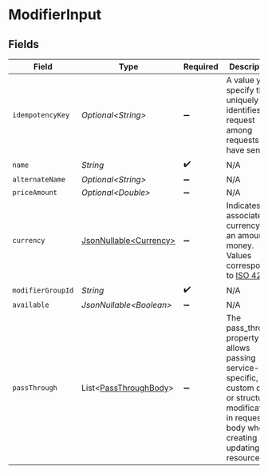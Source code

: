 # ModifierInput


## Fields

| Field                                                                                                                                                   | Type                                                                                                                                                    | Required                                                                                                                                                | Description                                                                                                                                             | Example                                                                                                                                                 |
| ------------------------------------------------------------------------------------------------------------------------------------------------------- | ------------------------------------------------------------------------------------------------------------------------------------------------------- | ------------------------------------------------------------------------------------------------------------------------------------------------------- | ------------------------------------------------------------------------------------------------------------------------------------------------------- | ------------------------------------------------------------------------------------------------------------------------------------------------------- |
| `idempotencyKey`                                                                                                                                        | *Optional\<String>*                                                                                                                                     | :heavy_minus_sign:                                                                                                                                      | A value you specify that uniquely identifies this request among requests you have sent.                                                                 | random_string                                                                                                                                           |
| `name`                                                                                                                                                  | *String*                                                                                                                                                | :heavy_check_mark:                                                                                                                                      | N/A                                                                                                                                                     | Modifier                                                                                                                                                |
| `alternateName`                                                                                                                                         | *Optional\<String>*                                                                                                                                     | :heavy_minus_sign:                                                                                                                                      | N/A                                                                                                                                                     | Modifier New                                                                                                                                            |
| `priceAmount`                                                                                                                                           | *Optional\<Double>*                                                                                                                                     | :heavy_minus_sign:                                                                                                                                      | N/A                                                                                                                                                     | 10                                                                                                                                                      |
| `currency`                                                                                                                                              | [JsonNullable\<Currency>](../../models/components/Currency.md)                                                                                          | :heavy_minus_sign:                                                                                                                                      | Indicates the associated currency for an amount of money. Values correspond to [ISO 4217](https://en.wikipedia.org/wiki/ISO_4217).                      | USD                                                                                                                                                     |
| `modifierGroupId`                                                                                                                                       | *String*                                                                                                                                                | :heavy_check_mark:                                                                                                                                      | N/A                                                                                                                                                     | 123                                                                                                                                                     |
| `available`                                                                                                                                             | *JsonNullable\<Boolean>*                                                                                                                                | :heavy_minus_sign:                                                                                                                                      | N/A                                                                                                                                                     | true                                                                                                                                                    |
| `passThrough`                                                                                                                                           | List\<[PassThroughBody](../../models/components/PassThroughBody.md)>                                                                                    | :heavy_minus_sign:                                                                                                                                      | The pass_through property allows passing service-specific, custom data or structured modifications in request body when creating or updating resources. |                                                                                                                                                         |